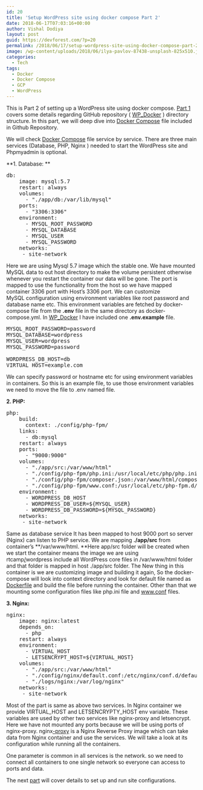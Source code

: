 ```yaml
---
id: 20
title: 'Setup WordPress site using docker compose Part 2'
date: 2018-06-17T07:03:16+00:00
author: Vishal Dodiya
layout: post
guid: https://devforest.com/?p=20
permalink: /2018/06/17/setup-wordpress-site-using-docker-compose-part-2/
image: /wp-content/uploads/2018/06/ilya-pavlov-87438-unsplash-825x510.jpg
categories:
  - Tech
tags:
  - Docker
  - Docker Compose
  - GCP
  - WordPress
---
```

This is Part 2 of setting up a WordPress site using docker compose. [Part 1](https://devforest.com/2018/06/06/setup-wordpress-site-on-google-compute-platform-gcp-using-docker-compose/) covers some details regarding GitHub repository ( [WP_Docker](https://github.com/vishaldodiya/WP_Docker/blob/master/docker-compose.yml) ) directory structure. In this part, we will deep dive into [Docker Compose](https://github.com/vishaldodiya/WP_Docker/blob/master/docker-compose.yml) file included in Github Repository.

We will check [Docker Compose](https://github.com/vishaldodiya/WP_Docker/blob/master/docker-compose.yml) file service by service. There are three main services (Database, PHP, Nginx ) needed to start the WordPress site and Phpmyadmin is optional.

**1. Database: **

<pre>db:
    image: mysql:5.7
    restart: always
    volumes:
      - "./app/db:/var/lib/mysql"
    ports:
      - "3306:3306"
    environment:
      - MYSQL_ROOT_PASSWORD
      - MYSQL_DATABASE
      - MYSQL_USER
      - MYSQL_PASSWORD
    networks:
     - site-network</pre>

Here we are using Mysql 5.7 image which the stable one. We have mounted MySQL data to out host directory to make the volume persistent otherwise whenever you restart the container our data will be gone. The port is mapped to use the functionality from the host so we have mapped container 3306 port with Host&#8217;s 3306 port. We can customize MySQL configuration using environment variables like root password and database name etc. This environment variables are fetched by docker-compose file from the **.env** file in the same directory as docker-compose.yml. In [WP_Docker](https://github.com/vishaldodiya/WP_Docker) I have included one **.env.example** file.

<pre>MYSQL_ROOT_PASSWORD=password
MYSQL_DATABASE=wordpress
MYSQL_USER=wordpress
MYSQL_PASSWORD=password

WORDPRESS_DB_HOST=db
VIRTUAL_HOST=example.com</pre>

We can specify password or hostname etc for using environment variables in containers. So this is an example file, to use those environment variables we need to move the file to .env named file.

**2. PHP:**

<pre>php:
    build:
      context: ./config/php-fpm/
    links:
      - db:mysql
    restart: always
    ports:
      - "9000:9000"
    volumes:
      - "./app/src:/var/www/html"
      - "./config/php-fpm/php.ini:/usr/local/etc/php/php.ini"
      - "./config/php-fpm/composer.json:/var/www/html/composer.json"
      - "./config/php-fpm/www.conf:/usr/local/etc/php-fpm.d/www.conf"
    environment:
      - WORDPRESS_DB_HOST
      - WORDPRESS_DB_USER=${MYSQL_USER}
      - WORDPRESS_DB_PASSWORD=${MYSQL_PASSWORD}
    networks:
     - site-network</pre>

Same as database service It has been mapped to host 9000 port so server (Nginx) can listen to PHP service. We are mapping **./app/src** from container&#8217;s **/var/www/html. **Here app/src folder will be created when we start the container means the image we are using rtcamp[/](https://hub.docker.com/r/rtcamp/wordpress/)wordpress include all WordPress core files in /var/www/html folder and that folder is mapped in host ./app/src folder. The New thing in this container is we are customizing image and building it again, So the docker-compose will look into context directory and look for default file named as [Dockerfile](https://github.com/vishaldodiya/WP_Docker/blob/master/config/php-fpm/Dockerfile) and build the file before running the container. Other than that we mounting some configuration files like php.ini file and www.conf files.

**3. Nginx:**

<pre>nginx:
    image: nginx:latest
    depends_on:
      - php
    restart: always
    environment:
      - VIRTUAL_HOST
      - LETSENCRYPT_HOST=${VIRTUAL_HOST}
    volumes:
      - "./app/src:/var/www/html"
      - "./config/nginx/default.conf:/etc/nginx/conf.d/default.conf"
      - "./logs/nginx:/var/log/nginx"
    networks:
     - site-network</pre>

Most of the part is same as above two services. In Nginx container we provide VIRTUAL\_HOST and LETSENCRYPTY\_HOST env variable. These variables are used by other two services like nginx-proxy and letsencrypt. Here we have not mounted any ports because we will be using ports of nginx-proxy. nginx[-proxy](https://github.com/jwilder/nginx-proxy) is a Nginx Reverse Proxy image which can take data from Nginx container and use the services. We will take a look at its configuration while running all the containers.

One parameter is common in all services is the network. so we need to connect all containers to one single network so everyone can access to ports and data.

The next [part](https://devforest.com/2018/06/18/setup-wordpress-site-using-docker-compose-part-3/) will cover details to set up and run site configurations.
